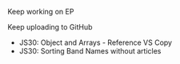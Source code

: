 Keep working on EP

Keep uploading to GitHub

- JS30: Object and Arrays - Reference VS Copy
- JS30: Sorting Band Names without articles
